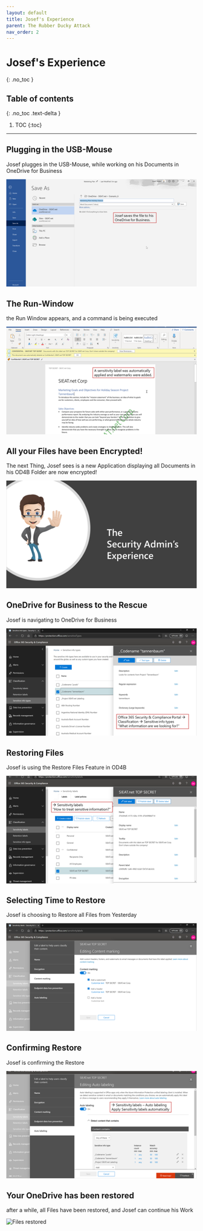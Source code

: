 ```yaml
---
layout: default
title: Josef's Experience
parent: The Rubber Ducky Attack
nav_order: 2
---
```


# Josef's Experience
{: .no_toc }

## Table of contents
{: .no_toc .text-delta }

1. TOC
{:toc}

---

## Plugging in the USB-Mouse
Josef plugges in the USB-Mouse, while working on his Documents in OneDrive for Business

![](/assets/images/scenario06/Scenario06_08.PNG "Plugging in the USB-Mouse")

## The Run-Window
the Run Window appears, and a command is being executed

![](/assets/images/scenario06/Scenario06_09.PNG "The Run Window")

## All your Files have been Encrypted!
The next Thing, Josef sees is a new Application displaying all Documents in his OD4B Folder are now encrypted!

![](/assets/images/scenario06/Scenario06_10.PNG "SIEAT.net Encryptor")

## OneDrive for Business to the Rescue
Josef is navigating to OneDrive for Business

![](/assets/images/scenario06/Scenario06_11.PNG "Navigating to OD4B")

## Restoring Files
Josef is using the Restore Files Feature in OD4B

![](/assets/images/scenario06/Scenario06_12.PNG "File Restore")

## Selecting Time to Restore
Josef is choosing to Restore all Files from Yesterday

![](/assets/images/scenario06/Scenario06_13.PNG "Select a Date")

## Confirming Restore
Josef is confirming the Restore

![](/assets/images/scenario06/Scenario06_14.PNG "Confirming Restore")

## Your OneDrive has been restored
after a while, all Files have been restored, and Josef can continue his Work

![](/assets/images/scenario06/Scenario06_15.PNG "Files restored")